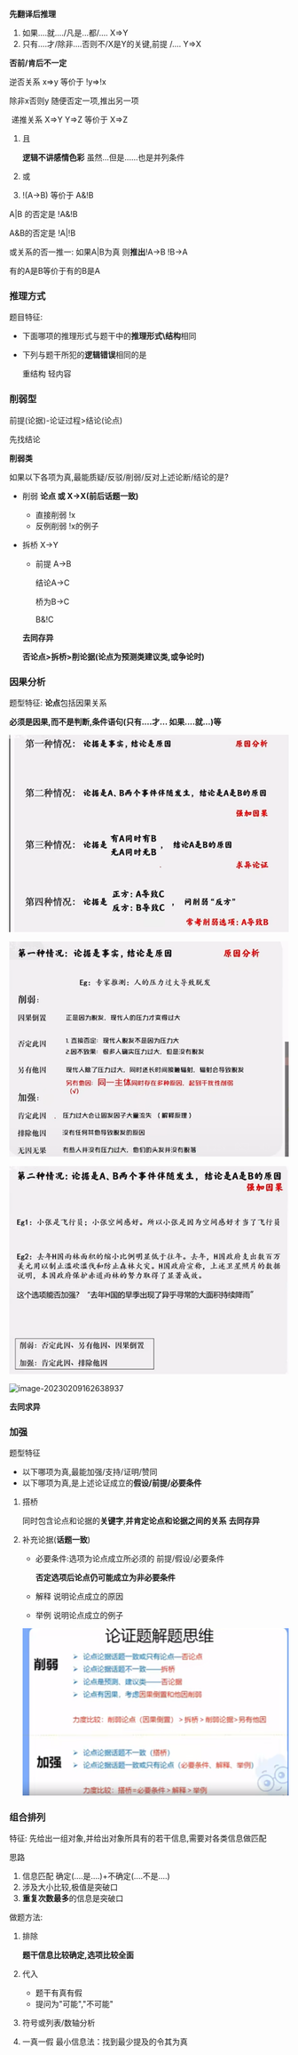 **先翻译后推理**

1. 如果....就..../凡是...都/....  X=>Y
2. 只有....才/除非....否则不/X是Y的关键,前提 /....  Y=>X

**否前/肯后不一定**



逆否关系 x=>y 等价于 !y=>!x

除非x否则y 随便否定一项,推出另一项

​          递推关系  X=>Y Y=>Z 等价于  X=>Z



1. 且

   **逻辑不讲感情色彩** 虽然...但是......也是并列条件

2. 或

3. !(A->B) 等价于  A&!B

A|B 的否定是  !A&!B

A&B的否定是 !A|!B

或关系的否一推一:  如果A|B为真  则**推出**!A->B  !B->A



有的A是B等价于有的B是A





### 推理方式

题目特征: 

- 下面哪项的推理形式与题干中的**推理形式\结构**相同

- 下列与题干所犯的**逻辑错误**相同的是

  重结构  轻内容 



### 削弱型

前提(论据)-论证过程>结论(论点)

先找结论 

**削弱类**

如果以下各项为真,最能质疑/反驳/削弱/反对上述论断/结论的是?

- 削弱 **论点 或 X->X(前后话题一致)**

  - 直接削弱  !x
  - 反例削弱  !x的例子

- 拆桥   X->Y

  - 前提 A->B

    结论A->C

    桥为B->C 

    B&!C 

  **去同存异**

  **否论点>拆桥>削论据(论点为预测类建议类,或争论时)**

### 因果分析

题型特征: **论点**包括因果关系

**必须是因果,而不是判断,条件语句(只有....才... 如果....就...)等**

![image-20230209155523371](assets/image-20230209155523371.png)



![image-20230209160946307](assets/image-20230209160946307.png)

![image-20230209162433144](assets/image-20230209162433144.png)

![image-20230209162638937](逻辑推理.assets/image-20230209162638937.png)

**去同求异**

### 加强

题型特征

- 以下哪项为真,最能加强/支持/证明/赞同
- 以下哪项为真,是上述论证成立的**假设/前提/必要条件**



1. 搭桥

   同时包含论点和论据的**关键字**,**并肯定论点和论据之间的关系**  **去同存异**

2. 补充论据(**话题一致**)

   - 必要条件:选项为论点成立所必须的  前提/假设/必要条件

     **否定选项后论点仍可能成立为非必要条件**

   - 解释 说明论点成立的原因

   - 举例 说明论点成立的例子

   ![image-20230213143050172](assets/image-20230213143050172.png)

### 组合排列

特征: 先给出一组对象,并给出对象所具有的若干信息,需要对各类信息做匹配

思路

1. 信息匹配 确定(....是....)+不确定(....不是....)
2. 涉及大小比较,极值是突破口
3. **重复次数最多**的信息是突破口

做题方法:

1. 排除

   **题干信息比较确定,选项比较全面**

2. 代入

   - 题干有真有假
   - 提问为"可能","不可能"

3. 符号或列表/数轴分析

4. 一真一假 最小信息法：找到最少提及的令其为真